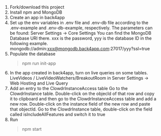 1. Fork/download this project
2. Install npm and MongoDB
3. Create an app in back4app
4. Set up the env variables in .env file and .env-db file according to the .env-example and .env-db-example, respectively.
The parameters can be found: Server Settings -> Core Settings
You can find the MongoDB Database URI there. xxx is the password, yyy is the database ID in the following example.
mongodb://admin:xxx@mongodb.back4app.com:27017/yyy?ssl=true
5. Populate the database
     > npm run init-app
6. In the app created in back4app, turn on live queries on some tables. LiveVideos / LiveVideoWatchers/BreakoutRoom in Server Settings -> Web Hosting and Live Query
7. Add an entry to the ClowdrInstanceAccess table
Go to the ClowdrInstance table. Double-click on the objecId of that row and copy it to clipboard and then go to the ClowdrInstanceAccess table and add a new row. Double-click on the instance field of the new row and paste that objectId.
Go to the ClowdrInstance table, double-click on the field called isIncludeAllFeatures and switch it to true
8. Run
    > npm start